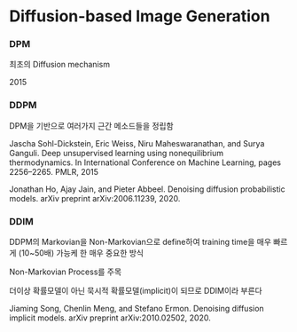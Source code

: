 # Diffusion-based Image Generation

### DPM

최초의 Diffusion mechanism 

2015

### DDPM

DPM을 기반으로 여러가지 근간 메소드들을 정립함 

Jascha Sohl-Dickstein, Eric Weiss, Niru Maheswaranathan,
and Surya Ganguli. Deep unsupervised learning using
nonequilibrium thermodynamics. In International Conference on Machine Learning, pages 2256–2265. PMLR, 2015

Jonathan Ho, Ajay Jain, and Pieter Abbeel. Denoising diffusion probabilistic models. arXiv preprint arXiv:2006.11239,
2020.



### DDIM

DDPM의 Markovian을 Non-Markovian으로 define하여 training time을 매우 빠르게 (10~50배) 가능케 한 매우 중요한 방식 

Non-Markovian Process를 주목

더이상 확률모델이 아닌 묵시적 확률모델(implicit)이 되므로 DDIM이라 부른다

Jiaming Song, Chenlin Meng, and Stefano Ermon. Denoising
diffusion implicit models. arXiv preprint arXiv:2010.02502,
2020.
